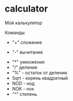 # calculator
Мой калькулятор


Команды
+ "+" сложение
- "-" вычитание
+ "*" умножение
 + "/" деление
+ "%" - остаток от деления
+ Sqrt - корень квадратный
+ NOD - нод
+ NOK - нок
+ "^" степень
